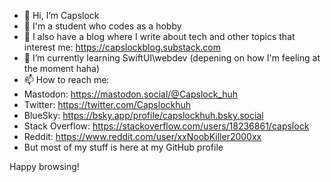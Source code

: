 - 👋 Hi, I’m Capslock
- 👀 I'm a student who codes as a hobby
- 📰 I also have a blog where I write about tech and other topics that interest me: https://capslockblog.substack.com
- 🌱 I’m currently learning SwiftUI\webdev (depening on how I'm feeling at the moment haha)
- 📫 How to reach me:
- Mastodon: https://mastodon.social/@Capslock_huh
- Twitter: https://twitter.com/Capslockhuh
- BlueSky: https://bsky.app/profile/capslockhuh.bsky.social
- Stack Overflow: https://stackoverflow.com/users/18236861/capslock
- Reddit: https://www.reddit.com/user/xxNoobKiller2000xx
- But most of my stuff is here at my GitHub profile

Happy browsing!

<!---
Capslockhuh/Capslockhuh is a ✨ special ✨ repository because its `README.md` (this file) appears on your GitHub profile.
You can click the Preview link to take a look at your changes.
--->
